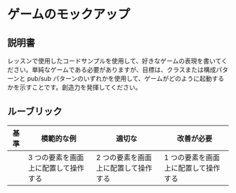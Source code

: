 # ゲームのモックアップ

## 説明書

レッスンで使用したコードサンプルを使用して、好きなゲームの表現を書いてください。単純なゲームである必要がありますが、目標は、クラスまたは構成パターンと pub/sub パターンのいずれかを使用して、ゲームがどのように起動するかを示すことです。創造力を発揮してください。

## ルーブリック

| 基準 | 模範的な例                           | 適切な                               | 改善が必要                           |
| ---- | ------------------------------------ | ------------------------------------ | ------------------------------------ |
|      | 3 つの要素を画面上に配置して操作する | 2 つの要素を画面上に配置して操作する | 1 つの要素を画面上に配置して操作する |
